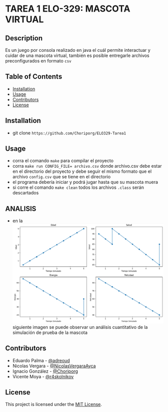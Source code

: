 # TAREA 1 ELO-329: MASCOTA VIRTUAL

## Description
Es un juego por consola realizado en java el cuál permite interactuar y cuidar de una mascota virtual, también es posible entregarle archivos preconfigurados en formato `csv` 

## Table of Contents
- [Installation](#installation)
- [Usage](#usage)
- [Contributors](#contributors)
- [License](#license)

## Installation
- git clone `https://github.com/Choriporg/ELO329-Tarea1`

## Usage
- corra el comando `make` para compilar el proyecto
- corra `make run CONFIG_FILE= archivo.csv` donde archivo.csv debe estar en el directorio del proyecto y debe seguir el mismo formato que el archivo `config.csv` que se tiene en el directorio
- el programa debería iniciar y podrá jugar hasta que su mascota muera
- si corre el comando `make clean` todos los archivos `.class` serán descartados

## ANALISIS
- en la ![imagen](https://github.com/Choriporg/ELO329-Tarea1/blob/main/graficas.png) siguiente imagen se puede observar un análisis cuantitativo de la simulación de prueba de la mascota


## Contributors
- Eduardo Palma - [@adreoud](https://github.com/c)
- Nicolas Vergara - [@NicolasVergaraAyca](https://github.com/NicolasVergaraAyca)
- Ignacio González - [@Choriporg](https://github.com/Choriporg)
- Vicente Moya - [@r4skolnikov](https://github.com/r4skolnikov)

## License
This project is licensed under the [MIT License](LICENSE).


